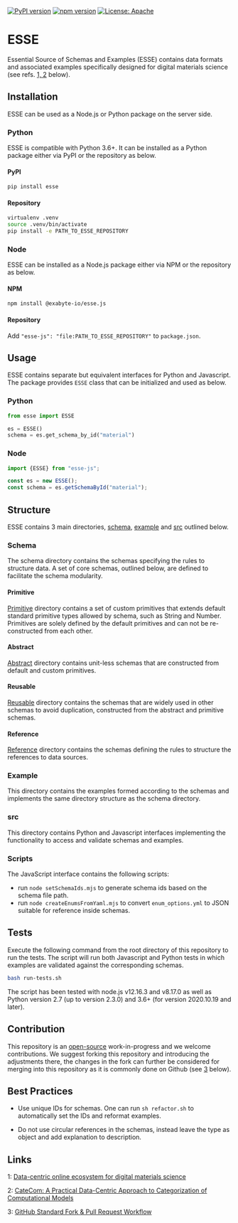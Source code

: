 [![PyPI version](https://badge.fury.io/py/esse.svg)](https://badge.fury.io/py/esse)
[![npm version](https://badge.fury.io/js/%40exabyte-io%2Fesse.js.svg)](https://badge.fury.io/js/%40exabyte-io%2Fesse.js)
[![License: Apache](https://img.shields.io/badge/License-Apache-blue.svg)](https://www.apache.org/licenses/LICENSE-2.0)

# ESSE
Essential Source of Schemas and Examples (ESSE) contains data formats and associated examples specifically designed for digital materials science (see refs. [1, 2](#links) below).

## Installation
ESSE can be used as a Node.js or Python package on the server side.

### Python
ESSE is compatible with Python 3.6+.  It can be installed as a Python package either via PyPI or the repository as below.

#### PyPI
```bash
pip install esse
```

#### Repository
```bash
virtualenv .venv
source .venv/bin/activate
pip install -e PATH_TO_ESSE_REPOSITORY
```

### Node
ESSE can be installed as a Node.js package either via NPM or the repository as below.

#### NPM
```bash
npm install @exabyte-io/esse.js
```

#### Repository
Add `"esse-js": "file:PATH_TO_ESSE_REPOSITORY"` to `package.json`.

## Usage
ESSE contains separate but equivalent interfaces for Python and Javascript.
The package provides `ESSE` class that can be initialized and used as below.

### Python
```python
from esse import ESSE

es = ESSE()
schema = es.get_schema_by_id("material")
```

### Node
```javascript
import {ESSE} from "esse-js";

const es = new ESSE();
const schema = es.getSchemaById("material");
```

## Structure
ESSE contains 3 main directories, [schema](schema), [example](example) and [src](src) outlined below.

### Schema
The schema directory contains the schemas specifying the rules to structure data. A set of core schemas, outlined below, are defined to facilitate the schema modularity.

#### Primitive
[Primitive](schema/core/primitive) directory contains a set of custom primitives that extends default standard primitive types allowed by schema, such as String and Number.
Primitives are solely defined by the default primitives and can not be re-constructed from each other.

#### Abstract
[Abstract](schema/core/abstract) directory contains unit-less schemas that are constructed from default and custom primitives.

#### Reusable
[Reusable](schema/core/reusable) directory contains the schemas that are widely used in other schemas to avoid duplication, constructed from the abstract and primitive schemas.

#### Reference
[Reference](schema/core/reference) directory contains the schemas defining the rules to structure the references to data sources.

### Example
This directory contains the examples formed according to the schemas and implements the same directory structure as the schema directory.

### src
This directory contains Python and Javascript interfaces implementing the functionality to access and validate schemas and examples.

### Scripts
The JavaScript interface contains the following scripts:
 - run `node setSchemaIds.mjs` to generate schema ids based on the schema file path.
 - run `node createEnumsFromYaml.mjs` to convert `enum_options.yml` to JSON suitable for reference inside schemas.

## Tests
Execute the following command from the root directory of this repository to run the tests. The script will run both Javascript and Python tests in which examples are validated against the corresponding schemas.

```bash
bash run-tests.sh
```
The script has been tested with node.js v12.16.3 and v8.17.0 as well as Python version 2.7 (up to version 2.3.0) and 3.6+ (for version 2020.10.19 and later).

## Contribution
This repository is an [open-source](LICENSE.md) work-in-progress and we welcome contributions. We suggest forking this repository and introducing the adjustments there, the changes in the fork can further be considered for merging into this repository as it is commonly done on Github (see [3](#links) below).

## Best Practices
- Use unique IDs for schemas. One can run `sh refactor.sh` to automatically set the IDs and reformat examples.

- Do not use circular references in the schemas, instead leave the type as object and add explanation to description.

## Links
1: [Data-centric online ecosystem for digital materials science](https://arxiv.org/pdf/1902.10838.pdf)

2: [CateCom: A Practical Data-Centric Approach to Categorization of Computational Models](https://pubs.acs.org/doi/abs/10.1021/acs.jcim.2c00112)

3: [GitHub Standard Fork & Pull Request Workflow](https://gist.github.com/Chaser324/ce0505fbed06b947d962)

